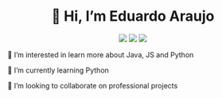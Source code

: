 <h1 align="center">
  👋 Hi, I’m Eduardo Araujo
</h1>
<p align="center">
  <a href="https://www.instagram.com/fonseca_edu21/" alt="Instagram">
  <img src="https://img.shields.io/badge/-Instagram-DF0174?style=for-the-badge&logo=instagram&logoColor=white&link=https://www.instagram.com/fonseca_edu21//"/></a>
  <a href="https://www.linkedin.com/in/eduardo-f-araujo-8109841b0/" target="_blank"><img src="https://img.shields.io/badge/-LinkedIn-%230077B5?style=for-the-badge&logo=linkedin&logoColor=white" target="_blank"></a>
  <a href = "mailto:edufonar123@gmail.com"><img src="https://img.shields.io/badge/-Gmail-%23333?style=for-the-badge&logo=gmail&logoColor=white" target="_blank"></a>
  
<p>
   👀 I’m interested in learn more about Java, JS and Python
</p>
   🌱 I’m currently learning Python
</p>
   💞️ I’m looking to collaborate on professional projects
</p>

<!---
EduAraujo2/EduAraujo2 is a ✨ special ✨ repository because its `README.md` (this file) appears on your GitHub profile.
You can click the Preview link to take a look at your changes.
--->
